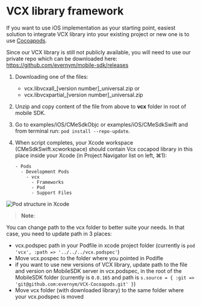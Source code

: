 # VCX library framework 

If you want to use iOS implementation as your starting point, easiest solution to integrate VCX library into your existing project or new one is to use [Cocoapods](https://cocoapods.org).

Since our VCX library is still not publicly available, you will need to use our private repo which can be downloaded here: https://github.com/evernym/mobile-sdk/releases 

1. Downloading one of the files: 
    
    - vcx.libvcxall_[version number]_universal.zip or 
    - vcx.libvcxpartial_[version number]_universal.zip

2. Unzip and copy content of the file from above to **vcx** folder in root of mobile SDK. 

3. Go to examples/iOS/CMeSdkObjc or examples/iOS/CMeSdkSwift and from terminal run: 
`pod install --repo-update`.

4. When script completes, your Xcode workspace (CMeSdkSwift.xcworkspace) should contain Vcx cocapod library in this place inside your Xcode (in Project Navigator list on left, ⌘1): 
   
   ```
   - Pods
     - Development Pods
       - vcx
         - Frameworks
         - Pod
         - Support Files

![Pod structure in Xcode](/wiki-images/pod-structure.png)


> **Note**: 

You can change path to the vcx folder to better suite your needs. In that case, you need to update path in 3 places: 

- vcx.podspec path in your Podfile in xcode project folder (currently is `pod 'vcx', :path => '../../../vcx.podspec'`)
- Move vcx.pospec to the folder where you pointed in Podifle
- if you want to use new versions of VCX library, update path to the file and version on MobileSDK server in vcx.podspec, in the root of the MobileSDK folder (currently is `0.0.165` and path is `s.source = { :git => 'git@github.com:evernym/VCX-Cocoapods.git' }`)
- Move vcx folder (with downloaded library) to the same folder where your vcx.podspec is moved

<!-- 
Once we have publicly available cocoapod then we need to do the following

- Uncomment line in Podfile which has a comment
- Run `pod repo update`
- Run `pod install` -->
